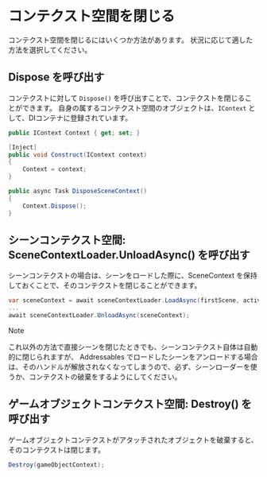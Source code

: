 # コンテクスト空間を閉じる

コンテクスト空間を閉じるにはいくつか方法があります。
状況に応じて適した方法を選択してください。

## Dispose を呼び出す

コンテクストに対して ```Dispose()``` を呼び出すことで、コンテクストを閉じることができます。
自身の属するコンテクスト空間のオブジェクトは、```IContext``` として、DIコンテナに登録されています。

```csharp
public IContext Context { get; set; }

[Inject]
public void Construct(IContext context)
{
    Context = context;
}

public async Task DisposeSceneContext()
{
    Context.Dispose();
}
```

## シーンコンテクスト空間: SceneContextLoader.UnloadAsync() を呼び出す

シーンコンテクストの場合は、シーンをロードした際に、SceneContext を保持しておくことで、そのコンテクストを閉じることができます。

```csharp
var sceneContext = await sceneContextLoader.LoadAsync(firstScene, active: true);
...
await sceneContextLoader.UnloadAsync(sceneContext);
```

> [!NOTE]
> これ以外の方法で直接シーンを閉じたときでも、シーンコンテクスト自体は自動的に閉じられますが、
> Addressables でロードしたシーンをアンロードする場合は、そのハンドルが解放されなくなってしまうので、必ず、シーンローダーを使うか、コンテクストの破棄をするようにしてください。

## ゲームオブジェクトコンテクスト空間: Destroy() を呼び出す

ゲームオブジェクトコンテクストがアタッチされたオブジェクトを破棄すると、そのコンテクストは閉じます。

```csharp
Destroy(gameObjectContext);
```


